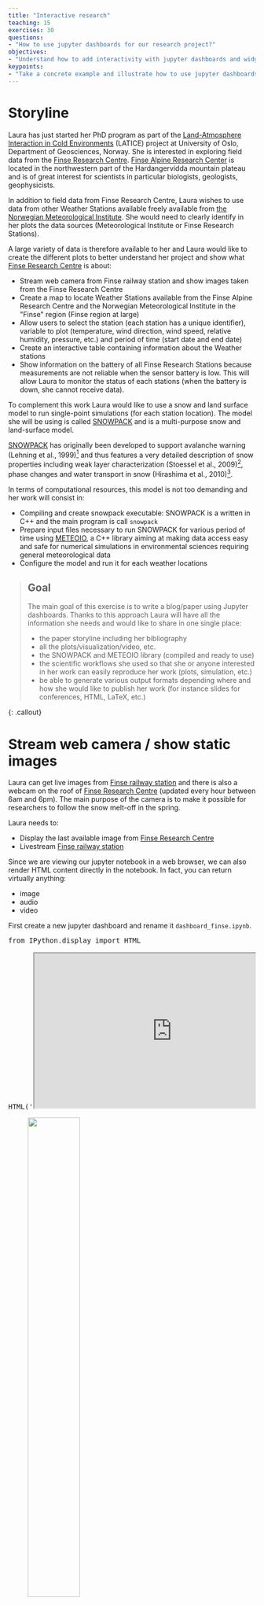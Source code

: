 ```yaml
---
title: "Interactive research"
teaching: 15		
exercises: 30
questions:
- "How to use jupyter dashboards for our research project?"
objectives:
- "Understand how to add interactivity with jupyter dashboards and widgets"
keypoints:
- "Take a concrete example and illustrate how to use jupyter dashboards and widgets"
---
```



# Storyline

Laura has just started her PhD program as part of the [Land-Atmosphere Interaction in Cold Environments](http://www.mn.uio.no/geo/english/research/groups/latice/) (LATICE) project at University of Oslo, Department of Geosciences, Norway. She is interested in exploring
field data from the [Finse Research Centre](http://finse.uio.no). [Finse Alpine Research Center](http://finse.uio.no) is located in the northwestern part of the Hardangervidda mountain plateau and is of great interest for scientists in particular biologists, geologists, geophysicists.


In addition to field data from Finse Research Centre, Laura wishes to use data from other Weather Stations available freely available from [the Norwegian Meteorological Institute](https://www.met.no/en). She would need to clearly identify in her plots the data sources (Meteorological Institute or Finse Research Stations).

<script src="https://embed.github.com/view/geojson/annefou/jupyter_dashboards/gh-pages/data/Hardangervidda.geojson"></script>

A large variety of data is therefore available to her and Laura would like to create the different plots to better understand her project and show what [Finse Research Centre](http://finse.uio.no) is about:

- Stream web camera from Finse railway station and show images taken from the Finse Research Centre
- Create a map to locate Weather Stations available from the Finse Alpine Research Centre and the Norwegian Meteorological Institute in the "Finse" region (Finse region at large)
-  Allow users to select the station (each station has a unique identifier), variable to plot (temperature, wind direction, wind speed, relative humidity, pressure, etc.) and period of time (start date and end date)
- Create an interactive table containing information about the Weather stations
- Show information on the battery of all Finse Research Stations because measurements are not reliable when the sensor battery is low. This will allow Laura to monitor the status of each stations (when the battery is down, she cannot receive data).

To complement this work Laura would like to use a snow and land surface model to run single-point simulations (for each station location). The model she will be using is called <a href="https://models.slf.ch/p/snowpack/">SNOWPACK</a> and is a multi-purpose snow and land-surface model.

<a href="https://models.slf.ch/p/snowpack/">SNOWPACK</a> has originally been developed to support avalanche warning (Lehning et al., 1999)[^fn1] and thus features a very detailed description of snow properties including weak layer characterization (Stoessel et al., 2009)[^fn2], phase changes and water transport in snow (Hirashima et al., 2010)[^fn3].

In terms of computational resources, this model is not too demanding and her work will consist in:
- Compiling and create snowpack executable: SNOWPACK is a written in C++ and the main program is call `snowpack`
- Prepare input files necessary to run SNOWPACK for various period of time using <a href="https://models.slf.ch/p/meteoio/">METEOIO</a>, a C++ library aiming at making data access easy and safe for numerical simulations in environmental sciences requiring general meteorological data
- Configure the model and run it for each weather locations

> ## Goal
> The main goal of this exercise is to write a blog/paper using Jupyter dashboards. Thanks to this approach Laura will
> have all the information she needs and would like to share in one single place:
>
> - the paper storyline including her bibliography
> - all the plots/visualization/video, etc.
> - the SNOWPACK and METEOIO library (compiled and ready to use)
> - the scientific workflows she used so that she or anyone interested in her work can easily reproduce her work (plots, simulation, etc.)
> - be able to generate various output formats depending where and how she would like to publish her work (for instance slides for conferences, HTML, LaTeX, etc.)
>
{:  .callout}

# Stream web camera / show static images

Laura can get live images from [Finse railway station](http://www.bt.no/tv/embed/?id=100521) and there is also a webcam on the roof of [Finse Research Centre](http://www.finse.uio.no/news/webcam/) (updated every hour between 6am and 6pm). The main purpose of the camera is to make it possible for researchers to follow the snow melt-off in the spring.

Laura needs to:

- Display the last available image from [Finse Research Centre](http://www.finse.uio.no/news/webcam/)
- Livestream [Finse railway station](http://www.bt.no/tv/embed/?id=100521)

Since we are viewing our jupyter notebook in a web browser, we can also render HTML content directly in the notebook. In fact, you can return virtually anything:

- image
- audio
- video


First create a new jupyter dashboard and rename it `dashboard_finse.ipynb`.



<pre data-executable="true" data-language="python">
from IPython.display import HTML

HTML('<iframe width="560"  height="315" src="http://www.finse.uio.no/news/webcam/finsebilder/2018-01-26_12-00.jpg"></iframe>')
</pre>

<figure>
 <a href="http://www.finse.uio.no/news/webcam/finsebilder/2018-01-26_12-00.jpg">
	<img src="http://www.finse.uio.no/news/webcam/finsebilder/2018-01-26_12-00.jpg"  width="50%"></a>
	<figcaption><i>  Picture taken on 2018-01-26 at 12:00 from Finse Research Centre<br>
	Source: http://www.finse.uio.no/news/webcam</i>
	</figcaption>
</figure>


A string is passed within `HTML` and you need to use `HTML` (Hyper Text Markup Language) syntax.  HTML is the standard markup language for creating Web pages and an in-depth description of this language is out of scope now.

And here we use iframe HTML tag. An iframe is used to display a web page within a web page and this is what we
do here as we display the entire webpage [http://www.finse.uio.no/news/webcam/dagens.jpg](http://www.finse.uio.no/news/webcam/dagens.jpg).

We also added the size (width and height) of our webpage (size we want to have in our jupyter notebook).

For more information on how to include webpage in HTML using ifram tag, look [here](https://www.w3schools.com/html/html_iframe.asp).

## Stream web camera

We apply the very same recipe to display the livestream camera from Finse Railway station:

~~~
from IPython.display import HTML
HTML('<iframe width="560"  height="315" src="http://www.bt.no/tv/embed/?id=100521" allowfullscreen="true"></iframe>')
~~~
{: .language-python}

Here we display the entire webpage [http://www.bt.no/tv/embed/?id=100521](http://www.bt.no/tv/embed/?id=100521).

## Select camera with python interactive widget

Laura does not want to display both webcam images at the same time and would like users to be able to choose which one to display. Therefore we need to interact with our notebook and be able to choose between:

- Finse Research Centre webcams
- Finse Railway Station livestream

Let's use python interactive widgets.  To make use of Selection widgets, we need to import `ipywidgets` python package in our notebook.

~~~
import ipywidgets as widgets
~~~
{: .language-python}

> ## Use your sticky note
>  Use a **green sticky note** to signal that you have successfully installed this package
> or the **red sticky note** if you encountered any problems.
{: .callout}

Now let's try different Selection widgets:

~~~
select = widgets.Select(
    options=['Finse Railway Station', 'Finse Research Centre'],
    value='Finse Research Centre',
    rows=2,
    description='Webcam:',
    disabled=False
)

display(select)
~~~
{: .language-python}

~~~
radio = widgets.RadioButtons(
    options=['Finse Railway Station', 'Finse Research Centre'],
    value='Finse Research Centre',
    description='Webcam:',
    disabled=False
)

display(radio)
~~~
{: .language-python}

> ## How to display several widgets in the same cell
>  We used `display` to show our widget. You can pass more than one widget to display all of them in the same cell:
> ~~~
> select = widgets.Select(
>    options=['Finse Railway Station', 'Finse Research Centre'],
>    value='Finse Research Centre',
>    rows=2,
>    description='Webcam:',
>    disabled=False
> )
>
> radio = widgets.RadioButtons(
>    options=['Finse Railway Station', 'Finse Research Centre'],
>    value='Finse Research Centre',
>    description='Webcam:',
>    disabled=False
> )
>
> display(select, radio)
> ~~~
> {: .language-python}
{: .callout}

Many more types of "[Selection widgets](http://ipywidgets.readthedocs.io/en/stable/examples/Widget%20List.html#Select)" can be used. Have a look at the [documentation](http://ipywidgets.readthedocs.io/en/stable/examples/Widget%20List.html#Select) to get more information.

Laura is quite happy with Radiobuttons. Now we need to display the proper webcam when a user select Finse Railway station or Finse Research Centre. The easiest way to do it is to define another widget to display HTML and to link the radiobutton widget with the HTML widget.

Let's first see how to define an HTML widget:

~~~
webcam = widgets.HTML(
    value='<iframe width="560"  height="315" src="http://www.finse.uio.no/news/webcam/finsebilder/2018-01-26_12-00.jpg"></iframe>',
    description='Finse Research Centre', style = {'description_width': 'initial'}
)

display(webcam)
~~~
{: .language-python}

In `value`, you need to pass HTML code, same as we did before.

<figure>
 <a href="http://www.finse.uio.no/news/webcam/dagens.jpg">
	<img src="http://www.finse.uio.no/news/webcam/finsebilder/2018-01-26_12-00.jpg" width="50%"></a>
</figure>

To handle changes, widgets have a method (function) called `observe` which can be used to register a callback function.

 A callback function is a function which is:
- passed as an argument to another function, and,
- is invoked after some kind of event.

 Remember our widget `button`. When calling its method `observe`, we would like to call another function `handle_button_change`. This function will modify the value of our second widget `webcam` depending on the value of the widget button:

~~~
button = widgets.RadioButtons(
    options=['Finse Railway Station', 'Finse Research Centre'],
    value='Finse Research Centre',
    description='Webcam:',
    disabled=False
)

webcam = widgets.HTML(
    value='<iframe width="560"  height="315" src="http://www.finse.uio.no/news/webcam/dagens.jpg"></iframe>',
)

def handle_button_change(change):
    if change['new'] == 'Finse Research Centre':
        webcam.value = '<iframe width="560"  height="315" src="http://www.finse.uio.no/news/webcam/dagens.jpg"></iframe>'
    else:
        webcam.value = '<iframe id="iframe" width="560"  height="315" src="http://www.bt.no/tv/embed/?id=100521" allowfullscreen="true"></iframe>'

button.observe(handle_button_change, names='value')

display(webcam, button)
~~~
{: .language-python}

The name of the callback `handle_button_change` is arbitrary and can be changed but the same name needs to be passed to `observe` method of `button` widget.

## From jupyter notebook to jupyter dashboard

Let's first add a title to our jupyter notebook. There are different ways to do; for instance:
- change the cell type to Markdown
- Create HTML text

> ## Add a title
>
> - Create a new cell above our widgets cell
> - Change its type to Mardown
> - Add a title `Finse Data monitoring Dashboard`
>
{: .challenge}

Let's do it by display HTML:

~~~
from IPython.display import HTML
HTML('<h1>Finse Data monitoring Dashboard</h1>')
~~~
{: .language-python}

Now go to the `dashboard View` and click on `dashboard Authoring View` as shown on the figure below:

<img src="../images/dashboard_authoring_view.png" style="width: 650px;"/>

Move your cells to get your title at the top and in the middle and display webcams below. Save your dashboard and close it (`Close and Halt`). Reopen it and check your dashboard layout has been restored properly (you need to execute each cell and then select `dashboard view`).

When selecting `dashboard view` the code "disappears" and you should see the cell outputs only. You also have a button at the top right `Show code on hover` which you can activate or not to show the code.

At the bottom of your dashboard, you should see `Hidden Cells`. We are not using them rigth now but the idea is to have the possibility to hide the output of some cells; for instance, cells we can use to compute intermediate results but are not useful to be displayed.

<img src="../images/dashboard_webcams.png" style="width: 750px;"/>

Use your **green** sticky note when ready or **red** sticky note if you have any problems.


# Create an interactive map for plotting geospatial data

## Requirements

We need to use the following python packages:

~~~
import folium
~~~
{: .language-python}

## Display Finse Research Centre stations

The locations as well as other metadata (sensor name, sensor identifier, description, etc.) of all Finse Research Centre stations are stored in [https://raw.githubusercontent.com/annefou/jupyter_dashboards/gh-pages/data/Hardangervidda.geojson](https://raw.githubusercontent.com/annefou/jupyter_dashboards/gh-pages/data/Hardangervidda.geojson) in [geojson format](http://geojson.org/). A full description of GEOJSON is out of scope now but let's have a look at the content of our file:

~~~
{
  "type": "FeatureCollection",
  "features": [
    {
      "type": "Feature",
      "geometry": {
        "type": "Point",
        "coordinates": [7.485141, 60.571146]
      },
      "properties": {
        "name": "Sensor-1",
        "description": "Appelsinhytta",
        "country.etc": "NO",
        "waspmote_id": "023D67057C105474"
      }
    },
    {
      "type": "Feature",
      "geometry": {
        "type": "Point",
        "coordinates": [7.490383, 60.581501]
      },
      "properties": {
        "name": "Sensor-2",
        "description": "Hills",
        "country.etc": "NO",
        "waspmote_id": "1F566F057C105487"
      }
    },
    {
      "type": "Feature",
      "geometry": {
        "type": "Point",
        "coordinates": [7.502778, 60.576852]
      },
      "properties": {
        "name": "Sensor-3",
        "description": "Middaselvi discharge",
        "country.etc": "NO",
        "waspmote_id": "3F7C67057C105419"
      }
    },
    {
      "type": "Feature",
      "geometry": {
        "type": "Point",
        "coordinates": [7.503957, 60.616694]
      },
      "properties": {
        "name": "Sensor-4",
        "description": "Finselvi discharge",
        "country.etc": "NO",
        "waspmote_id": "40516F057C105437"
      }
    },
    {
      "type": "Feature",
      "geometry": {
        "type": "Point",
        "coordinates": [7.490383, 60.581501]
      },
      "properties": {
        "name": "Sensor-5",
        "description": "Hills",
        "country.etc": "NO",
        "waspmote_id": "667767057C10548E"
      }
    },
    {
      "type": "Feature",
      "geometry": {
        "type": "Point",
        "coordinates": [7.528482, 60.593514]
      },
      "properties": {
        "name": "Sensor-6",
        "description": "Drift lower lidar",
        "country.etc": "NO",
        "waspmote_id": "6D4467057C1054DC"
      }
    }
  ]
}
~~~
{: .language-bash}

How to make the same plot as we have at the beginning of the lesson?

<script src="https://embed.github.com/view/geojson/annefou/jupyter_dashboards/gh-pages/data/Hardangervidda.geojson"></script>

To create a geographical map, simply pass your starting coordinates to Folium:

~~~
map = folium.Map(location=[60.6, 7.5], zoom_start=11, tiles='Stamen Terrain')

~~~
{: .language-python}

The first argument of the location is the latitude (in degrees and between -90 to 90) and the second argument is the longitude (in degrees and between -180 and 180). We centered our map around the Finse area.

To display the map in your jupyter notebook:

~~~
map
~~~
{: .language-python}


Now we need to add our GEOjson file `https://embed.github.com/view/geojson/annefou/jupyter_dashboards/gh-pages/data/Hardangervidda.geojson`.

You can pass a GEOJSON file to `folium` but we first need to download it locally from <a href="https://raw.githubusercontent.com/annefou/jupyter_dashboards/gh-pages/data/Hardangervidda.geojson">here</a>:


~~~
import urllib.request

url='https://raw.githubusercontent.com/annefou/jupyter_dashboards/gh-pages/data/Hardangervidda.geojson'
# Download the file from `url`, save it in a temporary directory and get the
# path to it (e.g. '/tmp/tmpb48zma.txt') in the `file_name` variable:
geojson_filename, headers = urllib.request.urlretrieve(url)
print(geojson_filename)
~~~
{: .language-python}

We used `urllib` python package and store `Hardangervidda.geojson` to a temporary file; the filename of this temporary file is saved in a variable we called `geojson_filename`.

We are now ready to read our GEOJSON file with folium and plot it:

~~~
geojson = folium.GeoJson(
    geojson_filename,
    name='geojson'
).add_to(map)

map
~~~
{: .language-python}


<iframe width="600" height="400" src="../files/simple_map_finse.html" frameborder="0" allowfullscreen></iframe>

# Create an interactive table (beakerx)

Let's use the same json object (called `geojson`) we just read from our GEOJSON file.
~~~
from pandas.io.json import json_normalize
from beakerx import *

features = geojson.data['features']
json_normalize(features)
~~~
{: .language-python}

<iframe width="700" height="280" src="../files/simple_beakerx_table.html" frameborder="0" allowfullscreen></iframe>

> ## Manipulate your interactive table
>
> - Sort by `properties.description`
> - Hide columns `geometry.type` and `type`
>
{: .challenge}

# Create an interactive table (qgrid)

`beakerx` is a powerful python package and can be used for plotting too. However, it may be an overkill for interactive table.

`qgrid` is a much lighter python package and it renders pandas DataFrames within a Jupyter notebook.

On Windows, you need to enable qgrid:

~~~
# the following step is required for windows users only.
# linux and osx users can skip it.

jupyter nbextension enable --py --sys-prefix qgrid
~~~
{: .language-bash}

If you haven't enabled the ipywidgets nbextension yet, you'll need to also run this command:

~~~
jupyter nbextension enable --py --sys-prefix widgetsnbextension
~~~
{: .language-bash}

Let's use the same json object (called `geojson`) we just read from our GEOJSON file.

~~~
from pandas.io.json import json_normalize

features = geojson.data['features']
json_normalize(features)
~~~
{: .language-python}

To visualize our table with `qgrid`:

~~~
import qgrid
qgrid_widget= qgrid.show_grid(data_frame=json_normalize(features),
                show_toolbar=True)
qgrid_widget
~~~
{: .language-python}

In order to get the changed dataframe:

~~~
qgrid_widget.get_changed_df()
~~~
{: .language-python}

<br>

> ## Embedding Widgets in HTML Web Pages
>  The notebook interface provides a context menu for generating an HTML snippet that can be embedded into any static web page (Click on "Embed Widgets"):
>  <img src="../images/embed_widgets.png" style="width: 800px;"/>
>
> *Source: [ipywidgets and jupyter-js-widgets documentation](http://minrk-ipywidgets.readthedocs.io/en/latest/embedding.html#embedding-widgets-in-html-web-pages)*
{: .callout}


# Customize your interactive maps

We added all the station locations on our interactive map but it would be nice to add labels (using available information such as name of the sensor, description, etc.):

~~~
features = geojson.data['features']
for i in range(0,len(features)):   
    # Add information at the station location when you click on it
    location=[features[i]['geometry']['coordinates'][1],features[i]['geometry']['coordinates'][0]]
    name = features[i]['properties']['name']
    opr = features[i]['properties']['waspmote_id']
    description = features[i]['properties']['description']
    country = features[i]['properties']['country.etc']
    html = """
    <p>
      <h4>name:        """ + name + """</h4>
      <h4>description: """ + description + """</h4>
      <h4>country.etc: """ + country + """</h4>
      <h4>wapsmote_id: """ + opr + """</h4>
    </p>
    """

    iframe = folium.IFrame(html=html, width=300, height=150)
    popup = folium.Popup(iframe, max_width=2650)
    folium.Marker(location, popup=popup,  icon=folium.Icon(color='green',  icon='ok-sign')).add_to(map)

map
~~~
{: .language-python}




<iframe width="600" height="400" src="../files/map_finse.html" frameborder="0" allowfullscreen></iframe>


> ## Save your interactive map
>  You can save your map for instance as an HTML file:
> ~~~
> map.save('map_finse.html')
> ~~~
> {: .language-python}
> Open the resulting file in your browser and check you have exactly the same map as in your jupyter notebook
{: .callout}


> ## Customize your icons
> You can change the default icon, its color, etc.
> ~~~
> ?folium.Icon
> ~~~
> {: .language-python}
>
> If you wish to customize even more your icons (for instance define new icons), have a look at this [example](http://nbviewer.jupyter.org/github/python-visualization/folium/blob/master/examples/CustomIcon.ipynb).
{: .callout}

More documentation on `folium` python package can be found <a href="http://nbviewer.jupyter.org/github/python-visualization/folium/tree/master/examples/">here</a>.

# Create interactive timeseries (2D-plot)

Laura wish to plot timeseries for different variables (such as temperature, wind speed) for a given Weather Station.

Let's for instance retrieve `sonic temperature` (by convention sensor=`ds2_temp`) from `Hills` ('Sensor-5') from the 1st of December 2017 to the 1st of January 2018. We first create a request to remotely access data for download:

~~~
sensor = 'ds2_temp'

# Finse station 'Hills'
station = 'Hills'
waspmote_id='023D67057C105474'
waspmote_id='667767057C10548E'
station_id = int(waspmote_id,16)
start_date='2017-12-01T00:00:00+00:00'
end_date='2018-01-01T00:00:00+00:00'
params  = {
            'limit': 100000,
            'offset': 0,
            'mote': station_id,
            'xbee': None,
            'sensor': sensor,
            'tst__gte': start_date,
            'tst__lte': end_date,
            }
params
~~~
{: .language-python}

Then we request data and plot:

~~~
import plotly.offline as py
import plotly.graph_objs as go

# To initialize plotly for notebook usage
py.init_notebook_mode()

r = requests.get(URL, headers=headers, params = params)
if r.status_code == 200:
    if r.json()['count'] > 0:
        data = r.json()['results']
        FinseStations = json_normalize(data)
        # Add a new column where we convert 'epoch' (s) to a datetime
        FinseStations['timestamp'] = pd.to_datetime(FinseStations.epoch, unit='s')
        data_to_plot = [go.Scatter(x=FinseStations.timestamp, y=FinseStations.value)]
        py.iplot(data_to_plot)
~~~
{: .lanuguage-python}

To add a legend, title to your plot:

~~~
# To add a title, etc.
layout = go.Layout(
    title='Sonic Temperature from Finse Station '+station,
    xaxis=dict(
        title='Date',
        titlefont=dict(
            size=18,
            color='#7f7f7f'
        )
    ),
    yaxis=dict(
        title='Sonic temperature (degrees Celcius)',
        titlefont=dict(
            size=18,
            color='#7f7f7f'
        )
    )
)
fig = go.Figure(data=data_to_plot, layout=layout)
py.iplot(fig)
~~~
{: .language-python}

<iframe width="600" height="400" src="https://plot.ly/~annefou/10/" frameborder="0" allowfullscreen></iframe>

> ## Test it yourself
>
> Your 2D plot can be customized for instance:
> - Try to change the type of markers and/or line (mode='lines', mode='markers' or mode='lines+markers')
> - Choose different colors (color name, hsl colors or RGB) by passing a marker argument to Scatter such as marker = dict(size=10,color='red')
> - Show axes as you move your cursor (add hovermode= "closest" to the layout and showspikes = True and spikesides = True to xaxis or/and yaxis)
>
> > ## solution
> >
> > ~~~
> > # To add a title, etc.
> > layout = go.Layout(
> >     title='Sonic Temperature from Finse Station Hills',
> >     hovermode= "closest",
> >     xaxis=dict(
> >         title='Date',
> >         titlefont=dict(
> >             size=18,
> >             color='#7f7f7f'
> >         ),
> >         showspikes = True,
> >         spikesides = True,
> >     ),
> >     yaxis=dict(
> >         title='Sonic temperature (degrees Celcius)',
> >         titlefont=dict(
> >             size=18,
> >             color='#7f7f7f'
> >         ),
> >         showspikes = True,
> >         spikesides = True,
> >     )
> > )
> > fig = go.Figure(data=data_to_plot, layout=layout)
> > py.iplot(fig)
> > ~~~
> > {: .language-python}
> {: .solution}
{: .challenge}

More information on what you can freely download from [https://data.met.no](https://data.met.no), look at the [documentation online](https://data.met.no/elementtable).


# Arrange your plots in your jupyter dashboard

> ## Choose what to display and how
>
> Go to the `dashboard view` and arrange your cells to get your final dashboard:
> - You may add more widgets (`radiobuttons`, etc.)
> - You may hide/show cells
> - You may add text cells (HTML or markdown)
>
> If you need any help, use your red sticky note and once you are satisfied, put your green sticky note.
{: .challenge}

Finally don't forget to save your jupyter dashboard (`dashboard_finse.ipynb`).

# references

[^fn1]: Lehning, Michael & Bartelt, Perry & Brown, Bob & Russi, Tom & Stöckli, Urs & Zimmerli, Martin. (1999). SNOWPACK model calculations for avalanche warning based upon a network of weather and snow stations. Cold Regions Science and Technology. 30. 145-157. 10.1016/S0165-232X(99)00022-1.

[^fn2]: Stoessel, F., Manes, C., Guala, M., Fierz, C., Lehning, M., Micrometeorological and morphological observations of surface hoar dynamics on a mountain snow covers, 2009, Water Resour. Res., doi:10.1029/2009WR008198.

[^fn3]: Hirashima, H., Yamaguchi, S., Sato, A., Lehning, M., Numerical modeling of liquid water movement through layered snow based on new measurements of the water retention curve, 2010, Cold Reg. Sci. Technol., 64/2, 94-103, doi: 10.1016/j.coldregions.2010.09.003.
